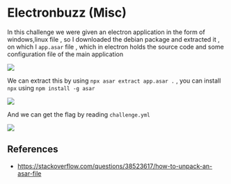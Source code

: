 # Electronbuzz (Misc)

In this challenge we were given an electron application in the form of windows,linux file , so I downloaded the debian package and extracted it , on which I `app.asar` file , which in electron holds the source code and some configuration file of the main application

<img src="https://i.imgur.com/BTwLhZx.png"/>

We can extract this by using `npx asar extract app.asar .` , you can install `npx` using `npm install -g asar`

<img src="https://i.imgur.com/yivO93v.png"/>

And we can get the flag by reading `challenge.yml`

<img src="https://i.imgur.com/8Q0KleS.png"/>


## References
- https://stackoverflow.com/questions/38523617/how-to-unpack-an-asar-file